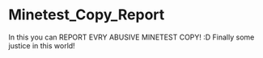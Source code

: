 # Minetest_Copy_Report
In this you can REPORT EVRY ABUSIVE MINETEST COPY! :D Finally some justice in this world!

